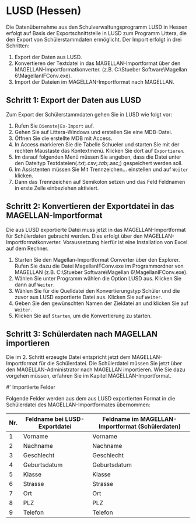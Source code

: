 # LUSD (Hessen)

Die Datenübernahme aus den Schulverwaltungsprogramm LUSD in Hessen erfolgt auf Basis der Exportschnittstelle in LUSD zum Programm Littera, die den Export von Schülerstammdaten ermöglicht. Der Import erfolgt in drei Schritten:
1.	Export der Daten aus LUSD.
2.	Konvertieren der Textdatei in das MAGELLAN-Importformat über den MAGELLAN-Importformatkonverter.  (z.B. C:\Stueber Software\Magellan 6\MagellanIFConv.exe).
3.	Import der Dateien im MAGELLAN-Importformat nach MAGELLAN.

## Schritt 1: Export der Daten aus LUSD

Zum Export der Schülerstammdaten gehen Sie in LUSD wie folgt vor:
1.	Rufen Sie ```Dienste|Ex-Import``` auf.
2.	Gehen Sie auf Littera-Windows und erstellen Sie eine MDB-Datei.
3.	Öffnen Sie die erstellte MDB mit Access.
4.	In Access markieren Sie die Tabelle Schueler und starten Sie mit der rechten Maustaste das Kontextmenü. Klicken Sie dort auf ```Exportieren```.
5.	Im darauf folgenden Menü müssen Sie angeben, dass die Datei unter den Dateityp Textdateien(*.txt;*.csv;*.tab;*.asc;)  gespeichert werden soll.
6.	Im Assistenten müssen Sie Mit Trennzeichen... einstellen und auf ```Weiter``` klicken.
7.	Dann das Trennzeichen auf Semikolon setzen und das Feld Feldnamen in erste Zeile einbeziehen aktiviert.

## Schritt 2: Konvertieren der Exportdatei in das MAGELLAN-Importformat

Die aus LUSD exportierte Datei muss jetzt in das MAGELLAN-Importformat für Schülerdaten gebracht werden. Dies erfolgt über den MAGELLAN-Importformatkonverter. Voraussetzung hierfür ist eine Installation von Excel auf dem Rechner.
1.	Starten Sie den Magellan-Importformat Converter über den Explorer. Rufen Sie dazu die Datei MagellanIFConv.exe im Programmordner von MAGELLAN (z.B. C:\Stueber Software\Magellan 6\MagellanIFConv.exe).
2.	Wählen Sie unter Programm wählen die Option LUSD aus. Klicken Sie dann auf ```Weiter```.
3.	Wählen Sie für die Quelldatei den Konvertierungstyp Schüler und die zuvor aus LUSD exportierte Datei aus. Klicken Sie auf ```Weiter```.
4.	Geben Sie den gewünschten Namen der Zieldatei an und klicken Sie auf ```Weiter```.
5.	Klicken Sie auf ```Starten```, um die Konvertierung zu starten.

## Schritt 3: Schülerdaten nach MAGELLAN importieren

Die im 2. Schritt erzeugte Datei entspricht jetzt dem MAGELLAN-Importformat für die Schülerdatei. Die Schülerdatei müssen Sie jetzt über den MAGELLAN-Administrator nach MAGELLAN importieren. Wie Sie dazu vorgehen müssen, erfahren Sie im Kapitel MAGELLAN-Importformat.

#' Importierte Felder

Folgende Felder werden aus dem aus LUSD exportierten Format in die Schülerdatei des MAGELLAN-Importformates übernommen:

|Nr.|Feldname bei LUSD-Exportdatei|Feldname im MAGELLAN-Importformat (Schülerdaten)|
|--|--|--|
|1|Vorname|Vorname|
|2|Nachname|Nachname|
|3|	Geschlecht	|Geschlecht|
|4	|Geburtsdatum|	Geburtsdatum|
|5|	Klasse|	Klasse|
|6|	Strasse|	Strasse|
|7	|Ort	|Ort|
|8|	PLZ	|PLZ|
|9	|Telefon|	Telefon|

